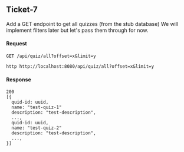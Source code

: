 ## Ticket-7

Add a GET endpoint to get all quizzes (from the stub database)
We will implement filters later but let's pass them through for now.

#### Request

`GET /api/quiz/all?offset=x&limit=y`

    http http://localhost:8080/api/quiz/all?offset=x&limit=y

#### Response

    200
    [{
      quid-id: uuid,
      name: "test-quiz-1"
      description: "test-description",
      ...,
      quid-id: uuid,
      name: "test-quiz-2"
      description: "test-description",
      ...,
    }]

